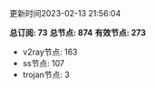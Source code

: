 更新时间2023-02-13 21:56:04

**总订阅: 73**
**总节点: 874**
**有效节点: 273**
- v2ray节点: 163
- ss节点: 107
- trojan节点: 3
